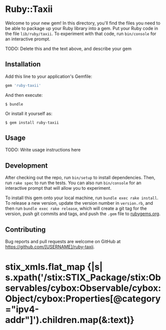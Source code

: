 # Ruby::Taxii

Welcome to your new gem! In this directory, you'll find the files you need to be able to package up your Ruby library into a gem. Put your Ruby code in the file `lib/ruby/taxii`. To experiment with that code, run `bin/console` for an interactive prompt.

TODO: Delete this and the text above, and describe your gem

## Installation

Add this line to your application's Gemfile:

```ruby
gem 'ruby-taxii'
```

And then execute:

    $ bundle

Or install it yourself as:

    $ gem install ruby-taxii

## Usage

TODO: Write usage instructions here

## Development

After checking out the repo, run `bin/setup` to install dependencies. Then, run `rake spec` to run the tests. You can also run `bin/console` for an interactive prompt that will allow you to experiment.

To install this gem onto your local machine, run `bundle exec rake install`. To release a new version, update the version number in `version.rb`, and then run `bundle exec rake release`, which will create a git tag for the version, push git commits and tags, and push the `.gem` file to [rubygems.org](https://rubygems.org).

## Contributing

Bug reports and pull requests are welcome on GitHub at https://github.com/[USERNAME]/ruby-taxii.

# stix_xmls.flat_map {|s| s.xpath('/stix:STIX_Package/stix:Observables/cybox:Observable/cybox:Object/cybox:Properties[@category="ipv4-addr"]').children.map(&:text)}
#